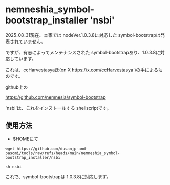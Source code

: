 # nemneshia_symbol-bootstrap_installer 'nsbi'

2025_08_31現在、本家では nodeVer.1.0.3.8に対応した symbol-bootstrapは発表されていません。

ですが、有志によってメンテナンスされた symbol-bootstrapあり、1.0.3.8に対応しています。

これは、ccHarvestasya氏(on X https://x.com/ccHarvestasya )の手によるものです。

github上の

https://github.com/nemnesia/symbol-bootstrap

'nsbi'は、これをインストールする shellscriptです。

## 使用方法

* $HOMEにて

`wget https://github.com/dusanjp-and-pasomi/tools/raw/refs/heads/main/nemneshia_symbol-bootstrap_installer/nsbi`

`sh nsbi`

これで、symbol-bootstrapは 1.0.3.8に対応します。
